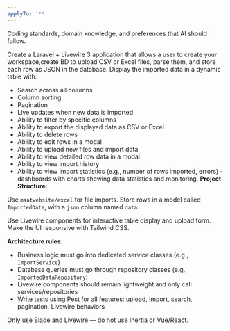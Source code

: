 ```yaml
---
applyTo: '**'
---
```

Coding standards, domain knowledge, and preferences that AI should follow.

Create a Laravel + Livewire 3 application that allows a user to create your workspace,create BD to upload CSV or Excel files, parse them, and store each row as JSON in the database. Display the imported data in a dynamic table with:

- Search across all columns
- Column sorting
- Pagination
- Live updates when new data is imported
- Ability to filter by specific columns
- Ability to export the displayed data as CSV or Excel
- Ability to delete rows
- Ability to edit rows in a modal
- Ability to upload new files and import data
- Ability to view detailed row data in a modal
- Ability to view import history
- Ability to view import statistics (e.g., number of rows imported, errors)
-dashboards with charts showing data statistics and monitoring.
**Project Structure:**

Use `maatwebsite/excel` for file imports. Store rows in a model called `ImportedData`, with a `json` column named `data`.

Use Livewire components for interactive table display and upload form. Make the UI responsive with Tailwind CSS.

**Architecture rules:**
- Business logic must go into dedicated service classes (e.g., `ImportService`)
- Database queries must go through repository classes (e.g., `ImportedDataRepository`)
- Livewire components should remain lightweight and only call services/repositories
- Write tests using Pest for all features: upload, import, search, pagination, Livewire behaviors

Only use Blade and Livewire — do not use Inertia or Vue/React.
